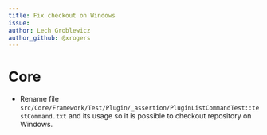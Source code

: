 ```yaml
---
title: Fix checkout on Windows
issue: 
author: Lech Groblewicz
author_github: @xrogers
---
```

# Core
* Rename file `src/Core/Framework/Test/Plugin/_assertion/PluginListCommandTest::testCommand.txt` and its usage so it is possible to checkout repository on Windows.

